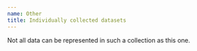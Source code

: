 ```yaml
---
name: Other
title: Individually collected datasets
---
```


Not all data can be represented in such a collection as this one.
